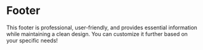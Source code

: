 # Footer
This footer is professional, user-friendly, and provides essential information while maintaining a clean design. You can customize it further based on your specific needs!
